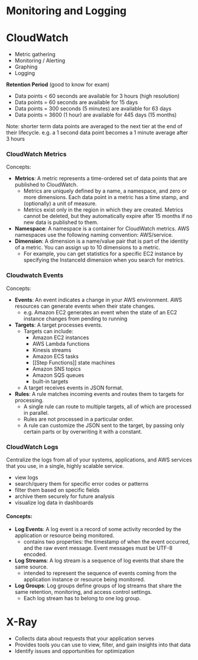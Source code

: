 # Monitoring and Logging

# CloudWatch
- Metric gathering
- Monitoring / Alerting
- Graphing
- Logging

**Retention Period** (good to know for exam)
- Data points < 60 seconds are available for 3 hours (high resolution)
- Data points = 60 seconds are available for 15 days
- Data points = 300 seconds (5 minutes) are available for 63 days
- Data points = 3600 (1 hour) are available for 445 days (15 months)

Note: shorter term data points are averaged to the next tier at the end of their lifecycle. e.g. a 1 second data point becomes a 1 minute average after 3 hours

### CloudWatch Metrics
Concepts:
- **Metrics**: A metric represents a time-ordered set of data points that are published to CloudWatch.
  - Metrics are uniquely defined by a name, a namespace, and zero or more dimensions. Each data point in a metric has a time stamp, and (optionally) a unit of measure.
  - Metrics exist only in the region in which they are created. Metrics cannot be deleted, but they automatically expire after 15 months if no new data is published to them.
- **Namespace**: A namespace is a container for CloudWatch metrics. AWS namespaces use the following naming convention: AWS/service.
- **Dimension**: A dimension is a name/value pair that is part of the identity of a metric. You can assign up to 10 dimensions to a metric.
  -  For example, you can get statistics for a specific EC2 instance by specifying the InstanceId dimension when you search for metrics.

### Cloudwatch Events
Concepts:
- **Events**: An event indicates a change in your AWS environment. AWS resources can generate events when their state changes.
  - e.g. Amazon EC2 generates an event when the state of an EC2 instance changes from pending to running
- **Targets**: A target processes events.
  - Targets can include:
    - Amazon EC2 instances
    - AWS Lambda functions
    - Kinesis streams
    - Amazon ECS tasks
    - [[Step Functions]] state machines
    - Amazon SNS topics
    - Amazon SQS queues
    - built-in targets
  - A target receives events in JSON format.
- **Rules**: A rule matches incoming events and routes them to targets for processing.
  - A single rule can route to multiple targets, all of which are processed in parallel.
  - Rules are not processed in a particular order.
  - A rule can customize the JSON sent to the target, by passing only certain parts or by overwriting it with a constant.

### CloudWatch Logs
Centralize the logs from all of your systems, applications, and AWS services that you use, in a single, highly scalable service.
- view logs
- search/query them for specific error codes or patterns
- filter them based on specific fields
- archive them securely for future analysis
- visualize log data in dashboards

#### Concepts:
- **Log Events**: A log event is a record of some activity recorded by the application or resource being monitored.
  - contains two properties: the timestamp of when the event occurred, and the raw event message. Event messages must be UTF-8 encoded.
- **Log Streams**: A log stream is a sequence of log events that share the same source.
  - intended to represent the sequence of events coming from the application instance or resource being monitored.
- **Log Groups**: Log groups define groups of log streams that share the same retention, monitoring, and access control settings.
  - Each log stream has to belong to one log group.

# X-Ray
- Collects data about requests that your application serves
- Provides tools you can use to view, filter, and gain insights into that data
- Identify issues and opportunities for optimization
